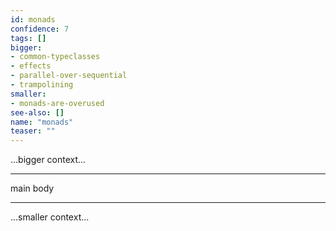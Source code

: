 ```yaml
---
id: monads
confidence: 7
tags: []
bigger:
- common-typeclasses
- effects
- parallel-over-sequential
- trampolining
smaller:
- monads-are-overused
see-also: []
name: "monads"
teaser: ""
---
```



...bigger context...

---

main body

---

...smaller context...
